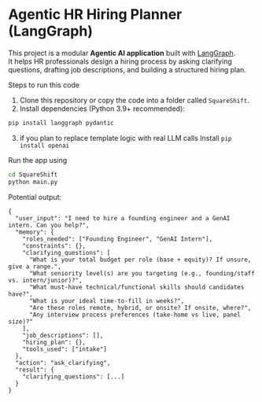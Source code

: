 # Agentic HR Hiring Planner (LangGraph)

This project is a modular **Agentic AI application** built with [LangGraph](https://github.com/langchain-ai/langgraph).  
It helps HR professionals design a hiring process by asking clarifying questions, drafting job descriptions, and building a structured hiring plan.

Steps to run this code

1. Clone this repository or copy the code into a folder called `SquareShift`.
2. Install dependencies (Python 3.9+ recommended):
  ```bash
  pip install langgraph pydantic
  ```
3. if you plan to replace template logic with real LLM calls Install
 `pip install openai`


Run the app using
```bash
cd SquareShift
python main.py
```

Potential output:
```
{
  "user_input": "I need to hire a founding engineer and a GenAI intern. Can you help?",
  "memory": {
    "roles_needed": ["Founding Engineer", "GenAI Intern"],
    "constraints": {},
    "clarifying_questions": [
      "What is your total budget per role (base + equity)? If unsure, give a range.",
      "What seniority level(s) are you targeting (e.g., founding/staff vs. intern/junior)?",
      "What must-have technical/functional skills should candidates have?",
      "What is your ideal time-to-fill in weeks?",
      "Are these roles remote, hybrid, or onsite? If onsite, where?",
      "Any interview process preferences (take-home vs live, panel size)?"
    ],
    "job_descriptions": [],
    "hiring_plan": {},
    "tools_used": ["intake"]
  },
  "action": "ask_clarifying",
  "result": {
    "clarifying_questions": [...]
  }
}
```
